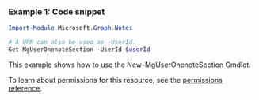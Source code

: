 ### Example 1: Code snippet

```powershellImport-Module Microsoft.Graph.Notes

# A UPN can also be used as -UserId.
Get-MgUserOnenoteSection -UserId $userId
```
This example shows how to use the New-MgUserOnenoteSection Cmdlet.
To learn about permissions for this resource, see the [permissions reference](/graph/permissions-reference).

